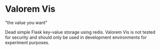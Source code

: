 # Valorem Vis

"the value you want"


Dead simple Flask key-value storage using redis. Valorem Vis is not tested for security and should only be used in development environments for experiment purposes.
